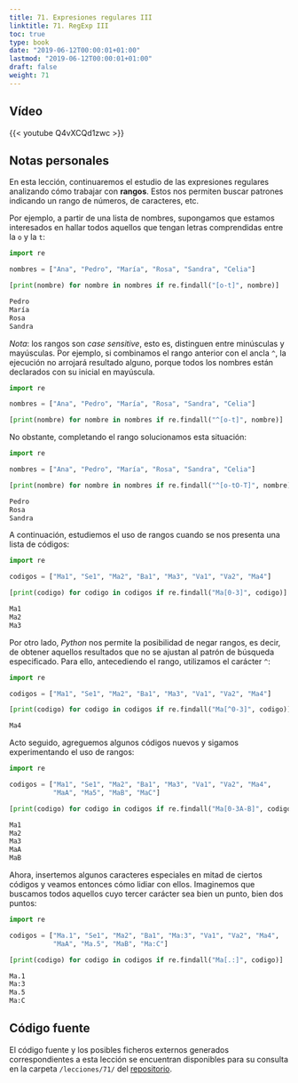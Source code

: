 ```yaml
---
title: 71. Expresiones regulares III
linktitle: 71. RegExp III
toc: true
type: book
date: "2019-06-12T00:00:01+01:00"
lastmod: "2019-06-12T00:00:01+01:00"
draft: false
weight: 71
---
```


## Vídeo

{{< youtube Q4vXCQd1zwc >}}

## Notas personales

En esta lección, continuaremos el estudio de las expresiones regulares analizando cómo trabajar con **rangos**. Estos nos permiten buscar patrones indicando un rango de números, de caracteres, etc.

Por ejemplo, a partir de una lista de nombres, supongamos que estamos interesados en hallar todos aquellos que tengan letras comprendidas entre la `o` y la `t`:

```python
import re

nombres = ["Ana", "Pedro", "María", "Rosa", "Sandra", "Celia"]

[print(nombre) for nombre in nombres if re.findall("[o-t]", nombre)]
```

```bash
Pedro
María
Rosa
Sandra
```

*Nota*: los rangos son *case sensitive*, esto es, distinguen entre minúsculas y mayúsculas. Por ejemplo, si combinamos el rango anterior con el ancla `^`, la ejecución no arrojará resultado alguno, porque todos los nombres están declarados con su inicial en mayúscula.

```python
import re

nombres = ["Ana", "Pedro", "María", "Rosa", "Sandra", "Celia"]

[print(nombre) for nombre in nombres if re.findall("^[o-t]", nombre)]
```

No obstante, completando el rango solucionamos esta situación:

```python
import re

nombres = ["Ana", "Pedro", "María", "Rosa", "Sandra", "Celia"]

[print(nombre) for nombre in nombres if re.findall("^[o-tO-T]", nombre)]
```

```bash
Pedro
Rosa
Sandra
```

A continuación, estudiemos el uso de rangos cuando se nos presenta una lista de códigos:

```python
import re

codigos = ["Ma1", "Se1", "Ma2", "Ba1", "Ma3", "Va1", "Va2", "Ma4"]

[print(codigo) for codigo in codigos if re.findall("Ma[0-3]", codigo)]
```

```bash
Ma1
Ma2
Ma3
```

Por otro lado, *Python* nos permite la posibilidad de negar rangos, es decir, de obtener aquellos resultados que no se ajustan al patrón de búsqueda especificado. Para ello, antecediendo el rango, utilizamos el carácter `^`:

```python
import re

codigos = ["Ma1", "Se1", "Ma2", "Ba1", "Ma3", "Va1", "Va2", "Ma4"]

[print(codigo) for codigo in codigos if re.findall("Ma[^0-3]", codigo)]
```

```bash
Ma4
```

Acto seguido, agreguemos algunos códigos nuevos y sigamos experimentando el uso de rangos:

```python
import re

codigos = ["Ma1", "Se1", "Ma2", "Ba1", "Ma3", "Va1", "Va2", "Ma4",
           "MaA", "Ma5", "MaB", "MaC"]

[print(codigo) for codigo in codigos if re.findall("Ma[0-3A-B]", codigo)]
```

```bash
Ma1
Ma2
Ma3
MaA
MaB
```

Ahora, insertemos algunos caracteres especiales en mitad de ciertos códigos y veamos entonces cómo lidiar con ellos. Imaginemos que buscamos todos aquellos cuyo tercer carácter sea bien un punto, bien dos puntos:

```python
import re

codigos = ["Ma.1", "Se1", "Ma2", "Ba1", "Ma:3", "Va1", "Va2", "Ma4",
           "MaA", "Ma.5", "MaB", "Ma:C"]

[print(codigo) for codigo in codigos if re.findall("Ma[.:]", codigo)]
```

```bash
Ma.1
Ma:3
Ma.5
Ma:C
```

## Código fuente

El código fuente y los posibles ficheros externos generados correspondientes a esta lección se encuentran disponibles para su consulta en la carpeta `/lecciones/71/` del [repositorio](https://github.com/ImAlexisSaez/curso-python-desde-0).
